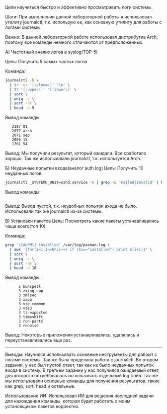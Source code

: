 Цели научиться быстро и эффективно просматривать логи системы.

Шаги: При выполнении данной лабораторной работы я использовал утилиту journalctl, т.к. использую ее, как основную утилиту для работы с логами системы.


Важно:
В данной лабораторной работе использовал дистрибутив Arch, поэтому все команды немного отличаются от предположенных.


А) Частотный анализ логов в syslog(TOP-5)

Цель:
Получить 5 самых частых логов 

Команда:
```bash
journalctl -b \
  | tr -cs '[:alnum:]' '\n' \
  | tr '[:upper:]' '[:lower:]' \
  | sort \
  | uniq -c \
  | sort -nr \
  | head -n 5
```

Вывод команды:
```
   2187 01
   2077 arch
   2071 sep
   2056 15
   1701 54
```

Вывод: Мы получили результат, который ожидали. Все сработало хорошо. Так же использовали journalctl, т.к. используется Arch.

Б) Неудачные попытки входа(аналог auth.log)
Цель:
Получить 10 неудачных логов.

```bash
journalctl _SYSTEMD_UNIT=sshd.service -b | grep -E 'Failed|Invalid' | head -n 10
```

Вывод команды:
```

```
Вывод:
Вывод пустой, т.к. неудобных попыток входа не было. Испольовали так же journalctl из-за системы.

В) Установки пакетов
Цель:
Посмотреть какие пакеты устанавливались чаще всего(топ 10).

Команда:
```bash
grep '\[ALPM\] installed' /var/log/pacman.log \
  | awk '{for(i=1;i<=NF;i++) if ($i=="installed") print $(i+1)}' \
  | sort \
  | uniq -c \
  | sort -nr \
  | head -n 10
```

Вывод команды:
```
      5 hunspell
      3 zxing-cpp
      3 xmlsec
      3 xapp
      3 vte-common
      3 vte3
      3 tl-expected
      3 timeshift
      3 run-parts
      3 rnnoise
```
Вывод:
Некоторые приложения устанавливались, удалялись и переустанавливались еще раз.

---

Выводы:
Научился использовать основные инструменты для рабоыт с логами системы. Так же была проделана работа с journalctl. Во втором задании, у нас был пустой ответ, так как не было неудачных попыток входа в систему. В третьем задании у нас получился ожидаемый ответ, для которого потребовалось использовать отдельный log файл. Так же мы использовали основные команды для получения результатов, такие как grep, sort, head и остальные.

Использование ИИ: Использовал ИИ для решения последней задачи для нахождения команды, которая будет работать с моим установщиком пакетов корректно.




